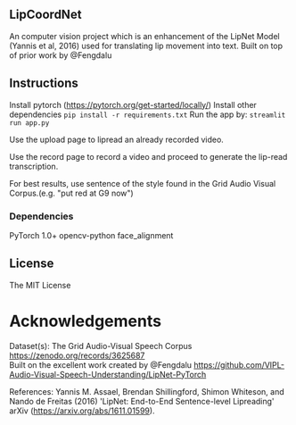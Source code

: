 ## LipCoordNet

An computer vision project which is an enhancement of the LipNet Model (Yannis et al, 2016) used for translating lip movement into text. Built on top of prior work by @Fengdalu

## Instructions
Install pytorch (https://pytorch.org/get-started/locally/)
Install other dependencies
``` pip install -r requirements.txt ``` 
Run the app by: 
``` streamlit run app.py ``` 

Use the upload page to lipread an already recorded video.

Use the record page to record a video and proceed to generate the lip-read transcription. 

For best results, use sentence of the style found in the Grid Audio Visual Corpus.(e.g. "put red at G9 now")

### Dependencies
PyTorch 1.0+
opencv-python
face_alignment 

## License

The MIT License

# Acknowledgements
Dataset(s): The Grid Audio-Visual Speech Corpus https://zenodo.org/records/3625687  
Built on the excellent work created by @Fengdalu https://github.com/VIPL-Audio-Visual-Speech-Understanding/LipNet-PyTorch  

References:
Yannis M. Assael, Brendan Shillingford, Shimon Whiteson, and Nando de Freitas (2016) 'LipNet: End-to-End Sentence-level Lipreading' arXiv (https://arxiv.org/abs/1611.01599).  
